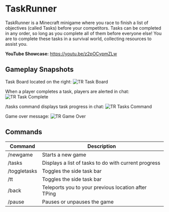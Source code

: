 # TaskRunner
TaskRunner is a Minecraft minigame where you race to finish a list of objectives (called Tasks) before your competitors.
Tasks can be completed in any order, so long as you complete all of them before everyone else! You are to complete these tasks in a survival world, collecting
resources to assist you.

**YouTube Showcase:** https://youtu.be/z2pOCypmZLw

## Gameplay Snapshots

Task Board located on the right:
![TR Task Board](https://i.imgur.com/rMHdxzR.png)

When a player completes a task, players are alerted in chat:
![TR Task Complete](https://i.imgur.com/nvgHkOk.png)

/tasks command displays task progress in chat:
![TR Tasks Command](https://i.imgur.com/f2GQJVU.png)

Game over message:
![TR Game Over](https://i.imgur.com/gB8PFzz.png)

## Commands
Command | Description
------- | ------------
/newgame | Starts a new game
/tasks | Displays a list of tasks to do with current progress
/toggletasks | Toggles the side task bar
/tt | Toggles the side task bar
/back | Teleports you to your previous location after TPing
/pause | Pauses or unpauses the game
